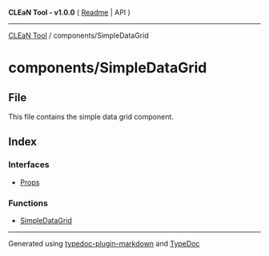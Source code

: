 **CLEaN Tool - v1.0.0** ( [Readme](../../README.md) \| API )

***

[CLEaN Tool](../../modules.md) / components/SimpleDataGrid

# components/SimpleDataGrid

## File

This file contains the simple data grid component.

## Index

### Interfaces

- [Props](interfaces/Props.md)

### Functions

- [SimpleDataGrid](functions/SimpleDataGrid.md)

***

Generated using [typedoc-plugin-markdown](https://www.npmjs.com/package/typedoc-plugin-markdown) and [TypeDoc](https://typedoc.org/)
